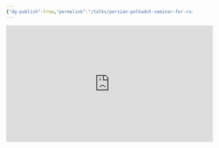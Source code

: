 ```yaml
---
{"dg-publish":true,"permalink":"/talks/persian-polkadot-seminar-for-rust-iran-community/","created":"2023-08-28T14:05:20.000+01:00","updated":"2023-08-28T14:05:20.872+01:00"}
---
```



<iframe width="560" height="315" src="https://www.youtube.com/embed/f6k7TFyQUdM?si=zHgBXb1kNGFdlH1o" title="YouTube video player" frameborder="0" allow="accelerometer; autoplay; clipboard-write; encrypted-media; gyroscope; picture-in-picture; web-share" allowfullscreen></iframe>
